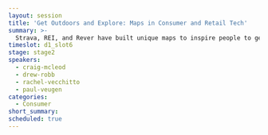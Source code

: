 ```yaml
---
layout: session
title: 'Get Outdoors and Explore: Maps in Consumer and Retail Tech'
summary: >-
  Strava, REI, and Rever have built unique maps to inspire people to get outside and explore the world. In this session, we'll dive into what makes their datasets unique, and how they process data at scale and turn data into insights and a better gameplay.
timeslot: d1_slot6
stage: stage2
speakers:
  - craig-mcleod
  - drew-robb
  - rachel-vecchitto
  - paul-veugen
categories:
  - Consumer
short_summary:
scheduled: true
---
```


